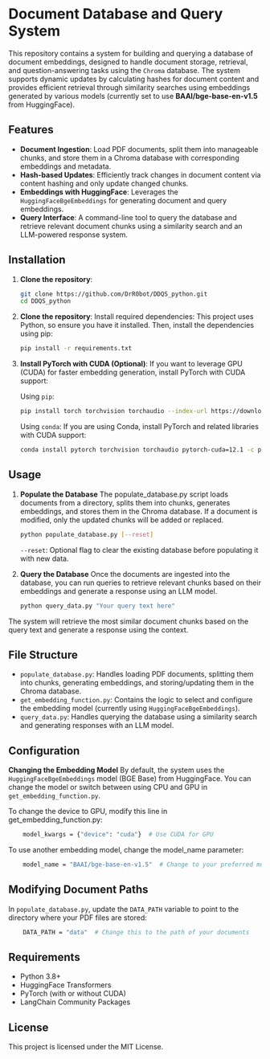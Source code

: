 # Document Database and Query System

This repository contains a system for building and querying a database of document embeddings, designed to handle document storage, retrieval, and question-answering tasks using the `Chroma` database. The system supports dynamic updates by calculating hashes for document content and provides efficient retrieval through similarity searches using embeddings generated by various models (currently set to use **BAAI/bge-base-en-v1.5** from HuggingFace).

## Features

- **Document Ingestion**: Load PDF documents, split them into manageable chunks, and store them in a Chroma database with corresponding embeddings and metadata.
- **Hash-based Updates**: Efficiently track changes in document content via content hashing and only update changed chunks.
- **Embeddings with HuggingFace**: Leverages the `HuggingFaceBgeEmbeddings` for generating document and query embeddings.
- **Query Interface**: A command-line tool to query the database and retrieve relevant document chunks using a similarity search and an LLM-powered response system.

## Installation

1. **Clone the repository**:
   ```bash
   git clone https://github.com/DrR0bot/DDQS_python.git
   cd DDQS_python
   ````

2. **Clone the repository**:
    Install required dependencies: This project uses Python, so ensure you have it installed. Then, install the dependencies using pip:
    ```bash
    pip install -r requirements.txt
    ```

3. **Install PyTorch with CUDA (Optional)**:
    If you want to leverage GPU (CUDA) for faster embedding generation, install PyTorch with CUDA support:
    
    Using `pip`:
    ```bash
    pip install torch torchvision torchaudio --index-url https://download.pytorch.org/whl/cu121
    ````
    
    Using `conda`:
    If you are using Conda, install PyTorch and related libraries with CUDA support:
    ```bash
    conda install pytorch torchvision torchaudio pytorch-cuda=12.1 -c pytorch -c nvidia
    ````

## Usage

1. **Populate the Database**
The populate_database.py script loads documents from a directory, splits them into chunks, generates embeddings, and stores them in the Chroma database. If a document is modified, only the updated chunks will be added or replaced.
    ```bash
    python populate_database.py [--reset]
    ```
    
    `--reset`: Optional flag to clear the existing database before populating it with new data.

2. **Query the Database**
Once the documents are ingested into the database, you can run queries to retrieve relevant chunks based on their embeddings and generate a response using an LLM model.
    ```bash
    python query_data.py "Your query text here"
    ````

The system will retrieve the most similar document chunks based on the query text and generate a response using the context.

## File Structure
- `populate_database.py`: Handles loading PDF documents, splitting them into chunks, generating embeddings, and storing/updating them in the Chroma database.
- `get_embedding_function.py`: Contains the logic to select and configure the embedding model (currently using `HuggingFaceBgeEmbeddings`).
- `query_data.py`: Handles querying the database using a similarity search and generating responses with an LLM model.

## Configuration

**Changing the Embedding Model**
By default, the system uses the `HuggingFaceBgeEmbeddings` model (BGE Base) from HuggingFace. You can change the model or switch between using CPU and GPU in `get_embedding_function.py`.

To change the device to GPU, modify this line in get_embedding_function.py:
```bash
    model_kwargs = {"device": "cuda"}  # Use CUDA for GPU
````

To use another embedding model, change the model_name parameter:
```bash
    model_name = "BAAI/bge-base-en-v1.5"  # Change to your preferred model
````

## Modifying Document Paths
In `populate_database.py`, update the `DATA_PATH` variable to point to the directory where your PDF files are stored:
```bash
    DATA_PATH = "data"  # Change this to the path of your documents
````

## Requirements
 - Python 3.8+
 - HuggingFace Transformers
 - PyTorch (with or without CUDA)
 - LangChain Community Packages


## License
This project is licensed under the MIT License.